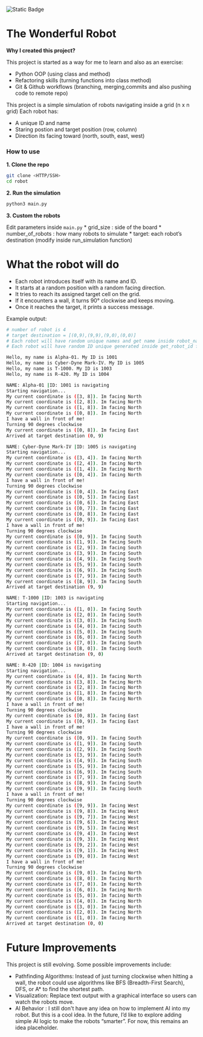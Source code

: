 ![Static Badge](https://img.shields.io/badge/python-blue)

# The Wonderful Robot 
**Why I created this project?**

This project is started as a way for me to learn and also as an exercise:
* Python OOP (using class and method) 
* Refactoring skills (turning functions into class method) 
* Git & Github workflows (branching, merging,commits and also pushing code to remote repo) 

This project is a simple simulation of robots navigating inside a grid (n x n grid)
Each robot has:
* A unique ID and name
* Staring postion and target position (row, column)
* Direction its facing toward (north, south, east, west)

### How to use  

**1. Clone the repo**
```bash
git clone <HTTP/SSH>
cd robot
```

**2. Run the simulation**
```bash
python3 main.py
```

**3. Custom the robots**

Edit parameters inside ```main.py```
    * grid_size : side of the board
    * number_of_robots : how many robots to simulate
    * target: each robot’s destination (modify inside run_simulation function)

# What the robot will do

* Each robot introduces itself with its name and ID.
* It starts at a random position with a random facing direction.
* It tries to reach its assigned target cell on the grid.
* If it encounters a wall, it turns 90° clockwise and keeps moving.
* Once it reaches the target, it prints a success message.

Example output:
```bash
# number of robot is 4
# target destination = [(0,9),(9,9),(9,0),(0,0)]
# Each robot will have random unique names and get name inside robot_names.txt
# Each robot will have random ID unique generated inside get_robot_id function

Hello, my name is Alpha-01. My ID is 1001
Hello, my name is Cyber-Dyne Mark-IV. My ID is 1005
Hello, my name is T-1000. My ID is 1003
Hello, my name is R-420. My ID is 1004

NAME: Alpha-01 |ID: 1001 is navigating
Starting navigation...
My current coordinate is ([3, 8]). Im facing North
My current coordinate is ([2, 8]). Im facing North
My current coordinate is ([1, 8]). Im facing North
My current coordinate is ([0, 8]). Im facing North
I have a wall in front of me!
Turning 90 degrees clockwise
My current coordinate is ([0, 8]). Im facing East
Arrived at target destination (0, 9)

NAME: Cyber-Dyne Mark-IV |ID: 1005 is navigating
Starting navigation...
My current coordinate is ([3, 4]). Im facing North
My current coordinate is ([2, 4]). Im facing North
My current coordinate is ([1, 4]). Im facing North
My current coordinate is ([0, 4]). Im facing North
I have a wall in front of me!
Turning 90 degrees clockwise
My current coordinate is ([0, 4]). Im facing East
My current coordinate is ([0, 5]). Im facing East
My current coordinate is ([0, 6]). Im facing East
My current coordinate is ([0, 7]). Im facing East
My current coordinate is ([0, 8]). Im facing East
My current coordinate is ([0, 9]). Im facing East
I have a wall in front of me!
Turning 90 degrees clockwise
My current coordinate is ([0, 9]). Im facing South
My current coordinate is ([1, 9]). Im facing South
My current coordinate is ([2, 9]). Im facing South
My current coordinate is ([3, 9]). Im facing South
My current coordinate is ([4, 9]). Im facing South
My current coordinate is ([5, 9]). Im facing South
My current coordinate is ([6, 9]). Im facing South
My current coordinate is ([7, 9]). Im facing South
My current coordinate is ([8, 9]). Im facing South
Arrived at target destination (9, 9)

NAME: T-1000 |ID: 1003 is navigating
Starting navigation...
My current coordinate is ([1, 0]). Im facing South
My current coordinate is ([2, 0]). Im facing South
My current coordinate is ([3, 0]). Im facing South
My current coordinate is ([4, 0]). Im facing South
My current coordinate is ([5, 0]). Im facing South
My current coordinate is ([6, 0]). Im facing South
My current coordinate is ([7, 0]). Im facing South
My current coordinate is ([8, 0]). Im facing South
Arrived at target destination (9, 0)

NAME: R-420 |ID: 1004 is navigating
Starting navigation...
My current coordinate is ([4, 8]). Im facing North
My current coordinate is ([3, 8]). Im facing North
My current coordinate is ([2, 8]). Im facing North
My current coordinate is ([1, 8]). Im facing North
My current coordinate is ([0, 8]). Im facing North
I have a wall in front of me!
Turning 90 degrees clockwise
My current coordinate is ([0, 8]). Im facing East
My current coordinate is ([0, 9]). Im facing East
I have a wall in front of me!
Turning 90 degrees clockwise
My current coordinate is ([0, 9]). Im facing South
My current coordinate is ([1, 9]). Im facing South
My current coordinate is ([2, 9]). Im facing South
My current coordinate is ([3, 9]). Im facing South
My current coordinate is ([4, 9]). Im facing South
My current coordinate is ([5, 9]). Im facing South
My current coordinate is ([6, 9]). Im facing South
My current coordinate is ([7, 9]). Im facing South
My current coordinate is ([8, 9]). Im facing South
My current coordinate is ([9, 9]). Im facing South
I have a wall in front of me!
Turning 90 degrees clockwise
My current coordinate is ([9, 9]). Im facing West
My current coordinate is ([9, 8]). Im facing West
My current coordinate is ([9, 7]). Im facing West
My current coordinate is ([9, 6]). Im facing West
My current coordinate is ([9, 5]). Im facing West
My current coordinate is ([9, 4]). Im facing West
My current coordinate is ([9, 3]). Im facing West
My current coordinate is ([9, 2]). Im facing West
My current coordinate is ([9, 1]). Im facing West
My current coordinate is ([9, 0]). Im facing West
I have a wall in front of me!
Turning 90 degrees clockwise
My current coordinate is ([9, 0]). Im facing North
My current coordinate is ([8, 0]). Im facing North
My current coordinate is ([7, 0]). Im facing North
My current coordinate is ([6, 0]). Im facing North
My current coordinate is ([5, 0]). Im facing North
My current coordinate is ([4, 0]). Im facing North
My current coordinate is ([3, 0]). Im facing North
My current coordinate is ([2, 0]). Im facing North
My current coordinate is ([1, 0]). Im facing North
Arrived at target destination (0, 0)
```

# Future Improvements
This project is still evolving. Some possible improvements include:
* Pathfinding Algorithms: Instead of just turning clockwise when hitting a wall, the robot could use algorithms like BFS (Breadth-First Search), DFS, or A* to find the shortest path.
* Visualization: Replace text output with a graphical interface so users can watch the robots move.
* AI Behavior : I still don't have any idea on how to implement AI into my robot. But this is a cool idea. In the future, I’d like to explore adding simple AI logic to make the robots “smarter”. For now, this remains an idea placeholder.
